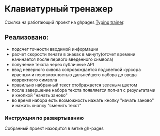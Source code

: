 # Клавиатурный тренажер

Ссылка на работающий проект на ghpages [Typing trainer](https://factorng.github.io/typing-trainer/).

## Реализовано:

- подсчет точности вводимой информации
- расчет скорости печати в знаках в минуту(отсчет времени начинается после первого введенного символа)
- получение текста через публичные API
- ввод неверного сивола сопровождается подсветкой курсора красным и невозможностью дальнейшего набора до ввода корректного символа
- правильно набранный текст отображается зеленым цветом
- после завершение набора текста появляется поп-ап с результатами и кнопкой "начать заново"
- во время набора есть возможность нажать кнопку "начать заново" и нажать кнопку "сменить текст"

### Инструкция по развертыванию

Собранный проект находится в ветке gh-pages
